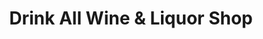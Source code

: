 ---
title: "Drink All Wine & Liquor Shop"
url: /imus/drink-all-wine-und-liquor-shop/
shop: Spirituosen
---